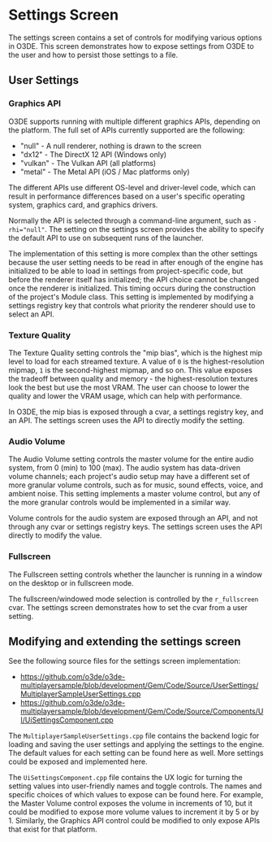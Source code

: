# Settings Screen

The settings screen contains a set of controls for modifying various options in O3DE. This screen demonstrates how to expose settings from O3DE to the user and how to persist those settings to a file. 

## User Settings
### Graphics API

O3DE supports running with multiple different graphics APIs, depending on the platform. The full set of APIs currently supported are the following:

* "null" - A null renderer, nothing is drawn to the screen
* "dx12" - The DirectX 12 API (Windows only)
* "vulkan" - The Vulkan API (all platforms)
* "metal" - The Metal API (iOS / Mac platforms only)

The different APIs use different OS-level and driver-level code, which can result in performance differences based on a user's specific operating system, graphics card, and graphics drivers.

Normally the API is selected through a command-line argument, such as `-rhi="null"`. The setting on the settings screen provides the ability to specify the default API to use on subsequent runs of the launcher.

The implementation of this setting is more complex than the other settings because the user setting needs to be read in after enough of the engine has initialized to be able to load in settings from project-specific code, but before the renderer itself has initialized; the API choice cannot be changed once the renderer is initialized. This timing occurs during the construction of the project's Module class. This setting is implemented by modifying a settings registry key that controls what priority the renderer should use to select an API.

### Texture Quality

The Texture Quality setting controls the "mip bias", which is the highest mip level to load for each streamed texture. A value of `0` is the highest-resolution mipmap, `1` is the second-highest mipmap, and so on. This value exposes the tradeoff between quality and memory - the highest-resolution textures look the best but use the most VRAM. The user can choose to lower the quality and lower the VRAM usage, which can help with performance.

In O3DE, the mip bias is exposed through a cvar, a settings registry key, and an API. The settings screen uses the API to directly modify the setting.

### Audio Volume

The Audio Volume setting controls the master volume for the entire audio system, from 0 (min) to 100 (max). The audio system has data-driven volume channels; each project's audio setup may have a different set of more granular volume controls, such as for music, sound effects, voice, and ambient noise. This setting implements a master volume control, but any of the more granular controls would be implemented in a similar way.

Volume controls for the audio system are exposed through an API, and not through any cvar or settings registry keys. The settings screen uses the API directly to modify the value.

### Fullscreen

The Fullscreen setting controls whether the launcher is running in a window on the desktop or in fullscreen mode.

The fullscreen/windowed mode selection is controlled by the `r_fullscreen` cvar. The settings screen demonstrates how to set the cvar from a user setting.

## Modifying and extending the settings screen

See the following source files for the settings screen implementation:
* https://github.com/o3de/o3de-multiplayersample/blob/development/Gem/Code/Source/UserSettings/MultiplayerSampleUserSettings.cpp
* https://github.com/o3de/o3de-multiplayersample/blob/development/Gem/Code/Source/Components/UI/UiSettingsComponent.cpp

The `MultiplayerSampleUserSettings.cpp` file contains the backend logic for loading and saving the user settings and applying the settings to the engine. The default values for each setting can be found here as well. More settings could be exposed and implemented here.

The `UiSettingsComponent.cpp` file contains the UX logic for turning the setting values into user-friendly names and toggle controls. The names and specific choices of which values to expose can be found here. For example, the Master Volume control exposes the volume in increments of 10, but it could be modified to expose more volume values to increment it by 5 or by 1. Similarly, the Graphics API control could be modified to only expose APIs that exist for that platform.
